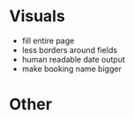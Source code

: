 # Visuals
- fill entire page
- less borders around fields
- human readable date output
- make booking name bigger

# Other

